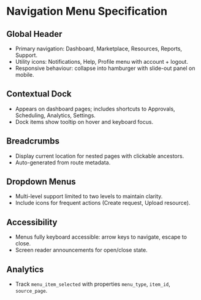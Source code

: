 # Navigation Menu Specification

## Global Header
- Primary navigation: Dashboard, Marketplace, Resources, Reports, Support.
- Utility icons: Notifications, Help, Profile menu with account + logout.
- Responsive behaviour: collapse into hamburger with slide-out panel on mobile.

## Contextual Dock
- Appears on dashboard pages; includes shortcuts to Approvals, Scheduling, Analytics, Settings.
- Dock items show tooltip on hover and keyboard focus.

## Breadcrumbs
- Display current location for nested pages with clickable ancestors.
- Auto-generated from route metadata.

## Dropdown Menus
- Multi-level support limited to two levels to maintain clarity.
- Include icons for frequent actions (Create request, Upload resource).

## Accessibility
- Menus fully keyboard accessible: arrow keys to navigate, escape to close.
- Screen reader announcements for open/close state.

## Analytics
- Track `menu_item_selected` with properties `menu_type`, `item_id`, `source_page`.
